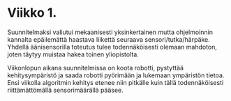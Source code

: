 # Viikko 1.

Suunnitelmaksi valiutui mekaanisesti yksinkertainen mutta ohjelmoinnin kannalta epäilemättä haastava liikettä seuraava sensori/tutka/härpäke. Yhdellä äänisensorilla toteutus tulee todennäköisesti olemaan mahdoton, joten täytyy muistaa hakea toinen yliopistolta.

Viikonlopun aikana suunnitelmissa on koota robotti, pystyttää kehitysympäristö ja saada robotti pyörimään ja lukemaan ympäristön tietoa. Ensi viikolla algoritmin kehitys etenee niin pitkälle kuin tällä todennäköisesti riittämättömällä sensorimäärällä pääsee.
